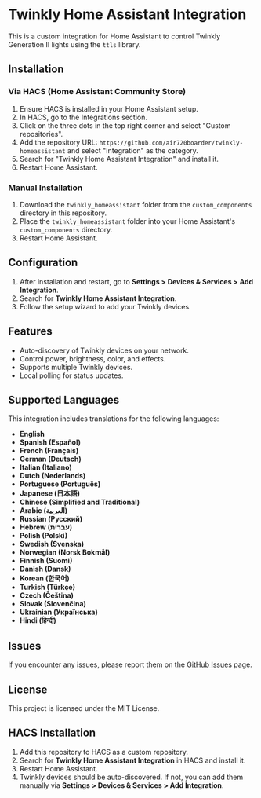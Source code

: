 # Twinkly Home Assistant Integration

This is a custom integration for Home Assistant to control Twinkly Generation II lights using the `ttls` library.

## Installation

### Via HACS (Home Assistant Community Store)

1. Ensure HACS is installed in your Home Assistant setup.
2. In HACS, go to the Integrations section.
3. Click on the three dots in the top right corner and select "Custom repositories".
4. Add the repository URL: `https://github.com/air720boarder/twinkly-homeassistant` and select "Integration" as the category.
5. Search for "Twinkly Home Assistant Integration" and install it.
6. Restart Home Assistant.

### Manual Installation

1. Download the `twinkly_homeassistant` folder from the `custom_components` directory in this repository.
2. Place the `twinkly_homeassistant` folder into your Home Assistant's `custom_components` directory.
3. Restart Home Assistant.

## Configuration

1. After installation and restart, go to **Settings > Devices & Services > Add Integration**.
2. Search for **Twinkly Home Assistant Integration**.
3. Follow the setup wizard to add your Twinkly devices.

## Features

- Auto-discovery of Twinkly devices on your network.
- Control power, brightness, color, and effects.
- Supports multiple Twinkly devices.
- Local polling for status updates.

## Supported Languages

This integration includes translations for the following languages:

- **English**
- **Spanish (Español)**
- **French (Français)**
- **German (Deutsch)**
- **Italian (Italiano)**
- **Dutch (Nederlands)**
- **Portuguese (Português)**
- **Japanese (日本語)**
- **Chinese (Simplified and Traditional)**
- **Arabic (العربية)**
- **Russian (Русский)**
- **Hebrew (עברית)**
- **Polish (Polski)**
- **Swedish (Svenska)**
- **Norwegian (Norsk Bokmål)**
- **Finnish (Suomi)**
- **Danish (Dansk)**
- **Korean (한국어)**
- **Turkish (Türkçe)**
- **Czech (Čeština)**
- **Slovak (Slovenčina)**
- **Ukrainian (Українська)**
- **Hindi (हिन्दी)**

## Issues

If you encounter any issues, please report them on the [GitHub Issues](https://github.com/air720boarder/twinkly-homeassistant/issues) page.

## License

This project is licensed under the MIT License.

## HACS Installation

1. Add this repository to HACS as a custom repository.
2. Search for **Twinkly Home Assistant Integration** in HACS and install it.
3. Restart Home Assistant.
4. Twinkly devices should be auto-discovered. If not, you can add them manually via **Settings > Devices & Services > Add Integration**.